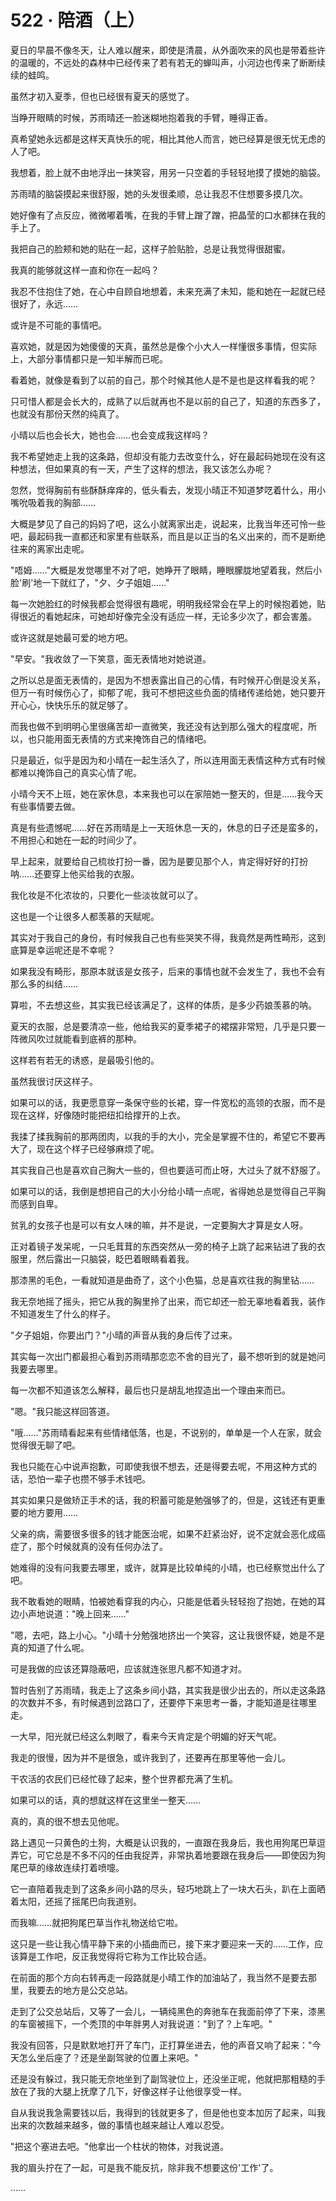<link rel="stylesheet" href="../styles/text.css" />
<h1>522 · 陪酒（上）</h1>

夏日的早晨不像冬天，让人难以醒来，即使是清晨，从外面吹来的风也是带着些许的温暖的，不远处的森林中已经传来了若有若无的蝉叫声，小河边也传来了断断续续的蛙鸣。

虽然才初入夏季，但也已经很有夏天的感觉了。

当睁开眼睛的时候，苏雨晴还一脸迷糊地抱着我的手臂，睡得正香。

真希望她永远都是这样天真快乐的呢，相比其他人而言，她已经算是很无忧无虑的人了吧。

我想着，脸上就不由地浮出一抹笑容，用另一只空着的手轻轻地摸了摸她的脑袋。

苏雨晴的脑袋摸起来很舒服，她的头发很柔顺，总让我忍不住想要多摸几次。

她好像有了点反应，微微嘟着嘴，在我的手臂上蹭了蹭，把晶莹的口水都抹在我的手上了。

我把自己的脸颊和她的贴在一起，这样子脸贴脸，总是让我觉得很甜蜜。

我真的能够就这样一直和你在一起吗？

我忍不住抱住了她，在心中自顾自地想着，未来充满了未知，能和她在一起就已经很好了，永远……

或许是不可能的事情吧。

喜欢她，就是因为她傻傻的天真，虽然总是像个小大人一样懂很多事情，但实际上，大部分事情都只是一知半解而已呢。

看着她，就像是看到了以前的自己，那个时候其他人是不是也是这样看我的呢？

只可惜人都是会长大的，成熟了以后就再也不是以前的自己了，知道的东西多了，也就没有那份天然的纯真了。

小晴以后也会长大，她也会……也会变成我这样吗？

我不希望她走上我的这条路，但却没有能力去改变什么，好在最起码她现在没有这种想法，但如果真的有一天，产生了这样的想法，我又该怎么办呢？

忽然，觉得胸前有些酥酥痒痒的，低头看去，发现小晴正不知道梦呓着什么，用小嘴吮吸着我的胸部……

大概是梦见了自己的妈妈了吧，这么小就离家出走，说起来，比我当年还可怜一些吧，最起码我一直都还和家里有些联系，而且是以正当的名义出来的，而不是断绝往来的离家出走呢。

"唔姆……"大概是发觉哪里不对了吧，她睁开了眼睛，睡眼朦胧地望着我，然后小脸'刷'地一下就红了，"夕、夕子姐姐……"

每一次她脸红的时候我都会觉得很有趣呢，明明我经常会在早上的时候抱着她，贴得很近的看她起床，可她却好像完全没有适应一样，无论多少次了，都会害羞。

或许这就是她最可爱的地方吧。

"早安。"我收敛了一下笑意，面无表情地对她说道。

之所以总是面无表情的，是因为不想表露出自己的心情，有时候开心倒是没关系，但万一有时候伤心了，抑郁了呢，我可不想把这些负面的情绪传递给她，她只要开开心心，快快乐乐的就足够了。

而我也做不到明明心里很痛苦却一直微笑，我还没有达到那么强大的程度呢，所以，也只能用面无表情的方式来掩饰自己的情绪吧。

只是最近，似乎是因为和小晴在一起生活久了，所以连用面无表情这种方式有时候都难以掩饰自己的真实心情了呢。

小晴今天不上班，她在家休息，本来我也可以在家陪她一整天的，但是……我今天有些事情要去做。

真是有些遗憾呢……好在苏雨晴是上一天班休息一天的，休息的日子还是蛮多的，不用担心和她在一起的时间少了。

早上起来，就要给自己梳妆打扮一番，因为是要见那个人，肯定得好好的打扮呐……还要穿上他买给我的衣服。

我化妆是不化浓妆的，只要化一些淡妆就可以了。

这也是一个让很多人都羡慕的天赋呢。

其实对于我自己的身份，有时候我自己也有些哭笑不得，我竟然是两性畸形，这到底算是幸运呢还是不幸呢？

如果我没有畸形，那原本就该是女孩子，后来的事情也就不会发生了，我也不会有那么多的纠结……

算啦，不去想这些，其实我已经该满足了，这样的体质，是多少药娘羡慕的呐。

夏天的衣服，总是要清凉一些，他给我买的夏季裙子的裙摆非常短，几乎是只要一阵微风吹过就能看到底裤的那种。

这样若有若无的诱惑，是最吸引他的。

虽然我很讨厌这样子。

如果可以的话，我更愿意穿一条保守些的长裙，穿一件宽松的高领的衣服，而不是现在这样，好像随时能把纽扣给撑开的上衣。

我揉了揉我胸前的那两团肉，以我的手的大小，完全是掌握不住的，希望它不要再大了，现在这个样子已经够麻烦了呢。

其实我自己也是喜欢自己胸大一些的，但也要适可而止呀，大过头了就不舒服了。

如果可以的话，我倒是想把自己的大小分给小晴一点呢，省得她总是觉得自己平胸而感到自卑。

贫乳的女孩子也是可以有女人味的嘛，并不是说，一定要胸大才算是女人呀。

正对着镜子发呆呢，一只毛茸茸的东西突然从一旁的椅子上跳了起来钻进了我的衣服里，然后露出一只脑袋，眨巴着眼睛看着我。

那漆黑的毛色，一看就知道是曲奇了，这个小色猫，总是喜欢往我的胸里钻……

我无奈地摇了摇头，把它从我的胸里拎了出来，而它却还一脸无辜地看着我，装作不知道发生了什么的样子。

"夕子姐姐，你要出门？"小晴的声音从我的身后传了过来。

其实每一次出门都最担心看到苏雨晴那恋恋不舍的目光了，最不想听到的就是她问我要去哪里。

每一次都不知道该怎么解释，最后也只是胡乱地捏造出一个理由来而已。

"嗯。"我只能这样回答道。

"哦……"苏雨晴看起来有些情绪低落，也是，不说别的，单单是一个人在家，就会觉得很无聊了吧。

我也只能在心中说声抱歉，可即使我很不想去，还是得要去呢，不用这种方式的话，恐怕一辈子也攒不够手术钱吧。

其实如果只是做矫正手术的话，我的积蓄可能是勉强够了的，但是，这钱还有更重要的地方要用……

父亲的病，需要很多很多的钱才能医治呢，如果不赶紧治好，说不定就会恶化成癌症了，那个时候就真的没有任何办法了。

她难得的没有问我要去哪里，或许，就算是比较单纯的小晴，也已经察觉出什么了吧。

我不敢看她的眼睛，怕被她看穿我的内心，只能是低着头轻轻抱了抱她，在她的耳边小声地说道："晚上回来……"

"嗯，去吧，路上小心。"小晴十分勉强地挤出一个笑容，这让我很怀疑，她是不是真的知道了什么呢。

可是我做的应该还算隐蔽吧，应该就连张思凡都不知道才对。

暂时告别了苏雨晴，我走上了这条乡间小路，其实我是很少出去的，所以走这条路的次数并不多，有时候遇到岔路口了，还要停下来思考一番，才能知道是往哪里走。

一大早，阳光就已经这么刺眼了，看来今天肯定是个明媚的好天气呢。

我走的很慢，因为并不是很急，或许我到了，还要再在那里等他一会儿。

干农活的农民们已经忙碌了起来，整个世界都充满了生机。

如果可以的话，真的想就这样在这里坐一整天……

真的，真的很不想去见他呢。

路上遇见一只黄色的土狗，大概是认识我的，一直跟在我身后，我也用狗尾巴草逗弄它，可它总是不多不闪的任由我捉弄，非常执着地要跟在我身后——即使因为狗尾巴草的缘故连续打着喷嚏。

它一直陪着我走到了这条乡间小路的尽头，轻巧地跳上了一块大石头，趴在上面晒着太阳，还摇了摇尾巴向我道别。

而我嘛……就把狗尾巴草当作礼物送给它啦。

这只是一些让我心情平静下来的小插曲而已，接下来才要迎来一天的……工作，应该算是工作吧，反正我觉得将它称为工作比较合适。

在前面的那个方向右转再走一段路就是小晴工作的加油站了，我当然不是要去那里，我要去的地方是公交总站。

走到了公交总站后，又等了一会儿，一辆纯黑色的奔驰车在我面前停了下来，漆黑的车窗被摇下，一个秃顶的中年胖男人对我说道："到了？上车吧。"

我没有回答，只是默默地打开了车门，正打算坐进去，他的声音又响了起来："今天怎么坐后座了？还是坐副驾驶的位置上来吧。"

还是没有躲过，我只能无奈地坐到了副驾驶位上，还没坐正呢，他就把那粗糙的手放在了我的大腿上抚摩了几下，好像这样子让他很享受一样。

自从我说我急需要钱以后，我得到的钱就更多了，但是他也变本加厉了起来，叫我出来的次数越来越多，做的事情也越来越让人难以忍受。

"把这个塞进去吧。"他拿出一个柱状的物体，对我说道。

我的眉头拧在了一起，可是我不能反抗，除非我不想要这份'工作'了。

……
